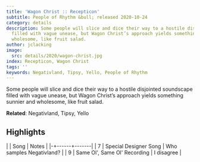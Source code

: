 ```yaml
---
title: 'Wagon Christ :: Recepticon'
subtitle: People of Rhythm &bull; released 2020-10-24
category: details
description: Some people will slice and dice their way to a hostile disjointed soundscape
  filled with vague unease, but Wagon Christ’s approach yields something sunnier and
  wholesome, like fruit salad.
author: jclacking
image:
  src: details/2020/wagon-christ.jpg
index: Recepticon, Wagon Christ
tags: ''
keywords: Negativland, Tipsy, Yello, People of Rhythm
---
```

Some people will slice and dice their way to a hostile disjointed soundscape filled with vague unease, but Wagon Christ’s approach yields something sunnier and wholesome, like fruit salad.<!--more-->

**Related**: Negativland, Tipsy, Yello

## Highlights

| | Song | Notes |
|-+------+-------|
| 7 | Special Designer Song | Who samples Negativland? |
| 9 | Same Ol', Same Ol' Recording | I disagree |

